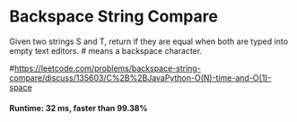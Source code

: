 # Backspace String Compare

Given two strings S and T, return if they are equal when both are typed into empty text editors. # means a backspace character.

#https://leetcode.com/problems/backspace-string-compare/discuss/135603/C%2B%2BJavaPython-O(N)-time-and-O(1)-space

#### Runtime: 32 ms, faster than 99.38%
